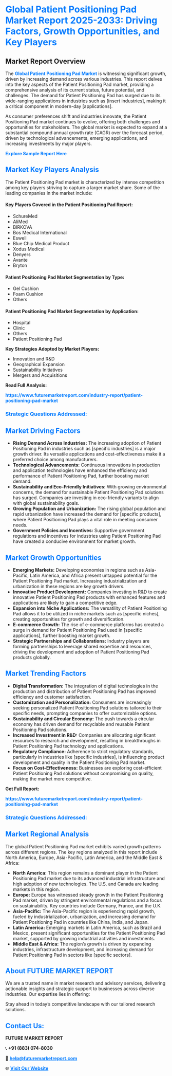 <h1 style="color: #007BFF;">Global Patient Positioning Pad Market Report 2025-2033: Driving Factors, Growth Opportunities, and Key Players</h1>

<section id="overview">
<h2>Market Report Overview</h2>
<p>The <a href="https://www.futuremarketreport.com/industry-report/patient-positioning-pad-market" style="color: #007BFF; text-decoration: none;"><strong>Global Patient Positioning Pad Market</strong></a> is witnessing significant growth, driven by increasing demand across various industries. This report delves into the key aspects of the Patient Positioning Pad market, providing a comprehensive analysis of its current status, future potential, and challenges. The demand for Patient Positioning Pad has surged due to its wide-ranging applications in industries such as [insert industries], making it a critical component in modern-day [applications].</p>
<p>As consumer preferences shift and industries innovate, the Patient Positioning Pad market continues to evolve, offering both challenges and opportunities for stakeholders. The global market is expected to expand at a substantial compound annual growth rate (CAGR) over the forecast period, driven by technological advancements, emerging applications, and increasing investments by major players.</p>
</section>

<section id="overview">
<p><a href="https://www.futuremarketreport.com/request-sample/reportId=123636" style="color: #007BFF; text-decoration: none;"><strong>Explore Sample Report Here</strong></a></p>
</section>

<section id="key-players">
<h2 style="color: #007BFF;">Market Key Players Analysis</h2>
<p>The Patient Positioning Pad market is characterized by intense competition among key players striving to capture a larger market share. Some of the leading companies in the market include:</p>
<h4>Key Players Covered in the Patient Positioning Pad Report:</h4>
<ul><li>SchureMed</li><li>AliMed</li><li>BIRKOVA</li><li>Bos Medical International</li><li>Eswell</li><li>Blue Chip Medical Product</li><li>Xodus Medical</li><li>Denyers</li><li>Avante</li><li>Bryton</li></ul>
<h4>Patient Positioning Pad Market Segmentation by Type:</h4>
<ul><li>Gel Cushion</li><li>Foam Cushion</li><li>Others</li></ul>

<h4>Patient Positioning Pad Market Segmentation by Application:</h4>
<ul><li>Hospital</li><li>Clinic</li><li>Others</li><li>Patient Positioning Pad</li></ul>
<p><strong>Key Strategies Adopted by Market Players:</strong></p>
<ul>
<li>Innovation and R&D</li>
<li>Geographical Expansion</li>
<li>Sustainability Initiatives</li>
<li>Mergers and Acquisitions</li>
</ul>
</section>

<section>
<p><strong>Read Full Analysis: </strong></p><a href="https://www.futuremarketreport.com/industry-report/patient-positioning-pad-market" style="color: #007BFF; text-decoration: none;"><strong>https://www.futuremarketreport.com/industry-report/patient-positioning-pad-market</strong></a>
<h3 style="color: #007BFF;">Strategic Questions Addressed:</h3>
</section>

<section id="driving-factors">
<h2 style="color: #007BFF;">Market Driving Factors</h2>
<ul>
<li><strong>Rising Demand Across Industries:</strong> The increasing adoption of Patient Positioning Pad in industries such as [specific industries] is a major growth driver. Its versatile applications and cost-effectiveness make it a preferred choice among manufacturers.</li>
<li><strong>Technological Advancements:</strong> Continuous innovations in production and application technologies have enhanced the efficiency and performance of Patient Positioning Pad, further boosting market demand.</li>
<li><strong>Sustainability and Eco-Friendly Initiatives:</strong> With growing environmental concerns, the demand for sustainable Patient Positioning Pad solutions has surged. Companies are investing in eco-friendly variants to align with global sustainability goals.</li>
<li><strong>Growing Population and Urbanization:</strong> The rising global population and rapid urbanization have increased the demand for [specific products], where Patient Positioning Pad plays a vital role in meeting consumer needs.</li>
<li><strong>Government Policies and Incentives:</strong> Supportive government regulations and incentives for industries using Patient Positioning Pad have created a conducive environment for market growth.</li>
</ul>
</section>

<section id="growth-opportunities">
<h2 style="color: #007BFF;">Market Growth Opportunities</h2>
<ul>
<li><strong>Emerging Markets:</strong> Developing economies in regions such as Asia-Pacific, Latin America, and Africa present untapped potential for the Patient Positioning Pad market. Increasing industrialization and urbanization in these regions are key growth drivers.</li>
<li><strong>Innovative Product Development:</strong> Companies investing in R&D to create innovative Patient Positioning Pad products with enhanced features and applications are likely to gain a competitive edge.</li>
<li><strong>Expansion into Niche Applications:</strong> The versatility of Patient Positioning Pad allows it to be utilized in niche markets such as [specific niches], creating opportunities for growth and diversification.</li>
<li><strong>E-commerce Growth:</strong> The rise of e-commerce platforms has created a surge in demand for Patient Positioning Pad used in [specific applications], further boosting market growth.</li>
<li><strong>Strategic Partnerships and Collaborations:</strong> Industry players are forming partnerships to leverage shared expertise and resources, driving the development and adoption of Patient Positioning Pad products globally.</li>
</ul>
</section>

<section id="trending-factors">
<h2 style="color: #007BFF;">Market Trending Factors</h2>
<ul>
<li><strong>Digital Transformation:</strong> The integration of digital technologies in the production and distribution of Patient Positioning Pad has improved efficiency and customer satisfaction.</li>
<li><strong>Customization and Personalization:</strong> Consumers are increasingly seeking personalized Patient Positioning Pad solutions tailored to their specific needs, prompting companies to offer customizable options.</li>
<li><strong>Sustainability and Circular Economy:</strong> The push towards a circular economy has driven demand for recyclable and reusable Patient Positioning Pad solutions.</li>
<li><strong>Increased Investment in R&D:</strong> Companies are allocating significant resources to research and development, resulting in breakthroughs in Patient Positioning Pad technology and applications.</li>
<li><strong>Regulatory Compliance:</strong> Adherence to strict regulatory standards, particularly in industries like [specific industries], is influencing product development and quality in the Patient Positioning Pad market.</li>
<li><strong>Focus on Cost-Effectiveness:</strong> Businesses are exploring cost-efficient Patient Positioning Pad solutions without compromising on quality, making the market more competitive.</li>
</ul>
</section>

<section>
<p><strong>Get Full Report: </strong></p><a href="https://www.futuremarketreport.com/industry-report/patient-positioning-pad-market" style="color: #007BFF; text-decoration: none;"><strong>https://www.futuremarketreport.com/industry-report/patient-positioning-pad-market</strong></a>
<h3 style="color: #007BFF;">Strategic Questions Addressed:</h3>
</section>


<section id="regional-analysis">
<h2 style="color: #007BFF;">Market Regional Analysis</h2>
<p>The global Patient Positioning Pad market exhibits varied growth patterns across different regions. The key regions analyzed in this report include North America, Europe, Asia-Pacific, Latin America, and the Middle East & Africa:</p>
<ul>
<li><strong>North America:</strong> This region remains a dominant player in the Patient Positioning Pad market due to its advanced industrial infrastructure and high adoption of new technologies. The U.S. and Canada are leading markets in this region.</li>
<li><strong>Europe:</strong> Europe has witnessed steady growth in the Patient Positioning Pad market, driven by stringent environmental regulations and a focus on sustainability. Key countries include Germany, France, and the U.K.</li>
<li><strong>Asia-Pacific:</strong> The Asia-Pacific region is experiencing rapid growth, fueled by industrialization, urbanization, and increasing demand for Patient Positioning Pad in countries like China, India, and Japan.</li>
<li><strong>Latin America:</strong> Emerging markets in Latin America, such as Brazil and Mexico, present significant opportunities for the Patient Positioning Pad market, supported by growing industrial activities and investments.</li>
<li><strong>Middle East & Africa:</strong> The region’s growth is driven by expanding industries, infrastructure development, and increasing demand for Patient Positioning Pad in sectors like [specific sectors].</li>
</ul>
</section>

<footer>
<h2 style="color: #007BFF;">About FUTURE MARKET REPORT</h2>
<p>We are a trusted name in market research and advisory services, delivering actionable insights and strategic support to businesses across diverse industries. Our expertise lies in offering:</p>

<p>Stay ahead in today’s competitive landscape with our tailored research solutions.</p>

<h2 style="color: #007BFF;">Contact Us:</h2>
<p><strong>FUTURE MARKET REPORT</strong></p>
<p>📞 <strong>+91 (883) 074-8030</strong></p>
<p>📧 <strong><a href="mailto:help@futuremarketreport.com" style="color: #007BFF;">help@futuremarketreport.com</a></strong></p>
<p>🌐 <strong><a href="https://www.futuremarketreport.com/" style="color: #007BFF;">Visit Our Website</a></strong></p>
</footer>